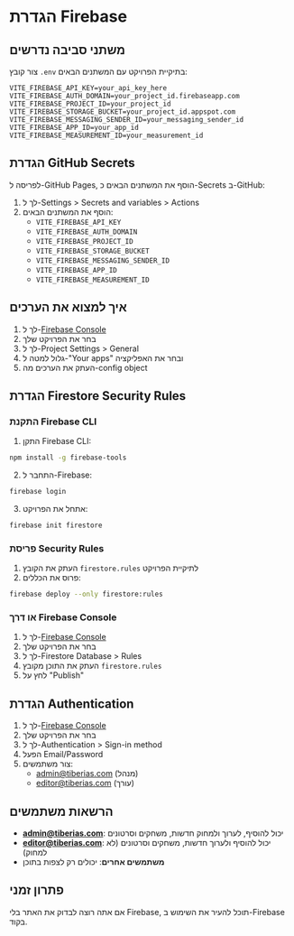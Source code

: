 # הגדרת Firebase

## משתני סביבה נדרשים

צור קובץ `.env` בתיקיית הפרויקט עם המשתנים הבאים:

```env
VITE_FIREBASE_API_KEY=your_api_key_here
VITE_FIREBASE_AUTH_DOMAIN=your_project_id.firebaseapp.com
VITE_FIREBASE_PROJECT_ID=your_project_id
VITE_FIREBASE_STORAGE_BUCKET=your_project_id.appspot.com
VITE_FIREBASE_MESSAGING_SENDER_ID=your_messaging_sender_id
VITE_FIREBASE_APP_ID=your_app_id
VITE_FIREBASE_MEASUREMENT_ID=your_measurement_id
```

## הגדרת GitHub Secrets

לפריסה ל-GitHub Pages, הוסף את המשתנים הבאים כ-Secrets ב-GitHub:

1. לך ל-Settings > Secrets and variables > Actions
2. הוסף את המשתנים הבאים:
   - `VITE_FIREBASE_API_KEY`
   - `VITE_FIREBASE_AUTH_DOMAIN`
   - `VITE_FIREBASE_PROJECT_ID`
   - `VITE_FIREBASE_STORAGE_BUCKET`
   - `VITE_FIREBASE_MESSAGING_SENDER_ID`
   - `VITE_FIREBASE_APP_ID`
   - `VITE_FIREBASE_MEASUREMENT_ID`

## איך למצוא את הערכים

1. לך ל-[Firebase Console](https://console.firebase.google.com/)
2. בחר את הפרויקט שלך
3. לך ל-Project Settings > General
4. גלול למטה ל-"Your apps" ובחר את האפליקציה
5. העתק את הערכים מה-config object

## הגדרת Firestore Security Rules

### התקנת Firebase CLI

1. התקן Firebase CLI:
```bash
npm install -g firebase-tools
```

2. התחבר ל-Firebase:
```bash
firebase login
```

3. אתחל את הפרויקט:
```bash
firebase init firestore
```

### פריסת Security Rules

1. העתק את הקובץ `firestore.rules` לתיקיית הפרויקט
2. פרוס את הכללים:
```bash
firebase deploy --only firestore:rules
```

### או דרך Firebase Console

1. לך ל-[Firebase Console](https://console.firebase.google.com/)
2. בחר את הפרויקט שלך
3. לך ל-Firestore Database > Rules
4. העתק את התוכן מקובץ `firestore.rules`
5. לחץ על "Publish"

## הגדרת Authentication

1. לך ל-[Firebase Console](https://console.firebase.google.com/)
2. בחר את הפרויקט שלך
3. לך ל-Authentication > Sign-in method
4. הפעל Email/Password
5. צור משתמשים:
   - admin@tiberias.com (מנהל)
   - editor@tiberias.com (עורך)

## הרשאות משתמשים

- **admin@tiberias.com**: יכול להוסיף, לערוך ולמחוק חדשות, משחקים וסרטונים
- **editor@tiberias.com**: יכול להוסיף ולערוך חדשות, משחקים וסרטונים (לא למחוק)
- **משתמשים אחרים**: יכולים רק לצפות בתוכן

## פתרון זמני

אם אתה רוצה לבדוק את האתר בלי Firebase, תוכל להעיר את השימוש ב-Firebase בקוד. 
